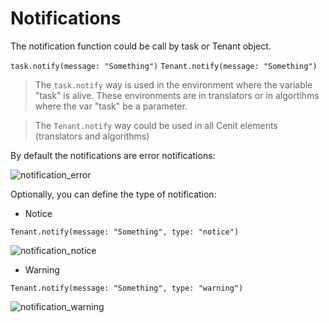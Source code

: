 # Notifications

The notification function could be call by task or Tenant object. 

`task.notify(message: "Something")`
`Tenant.notify(message: "Something")`

> The `task.notify` way is used in the environment where the variable "task" is alive. These environments are in translators or in algortihms where the var "task" be a parameter.

> The `Tenant.notify` way could be used in all Cenit elements (translators and algorithms)

By default the notifications are error notifications:

![notification_error](https://user-images.githubusercontent.com/30662690/63546640-403a3200-c4f8-11e9-9041-379de4c8dbf4.png)

Optionally, you can define the type of notification:

- Notice

`Tenant.notify(message: "Something", type: "notice")`

![notification_notice](https://user-images.githubusercontent.com/30662690/63546744-82fc0a00-c4f8-11e9-9e14-90dfecb75af1.png)

- Warning

`Tenant.notify(message: "Something", type: "warning")`

![notification_warning](https://user-images.githubusercontent.com/30662690/63546825-b0e14e80-c4f8-11e9-9269-4d3cfd117eaa.png)